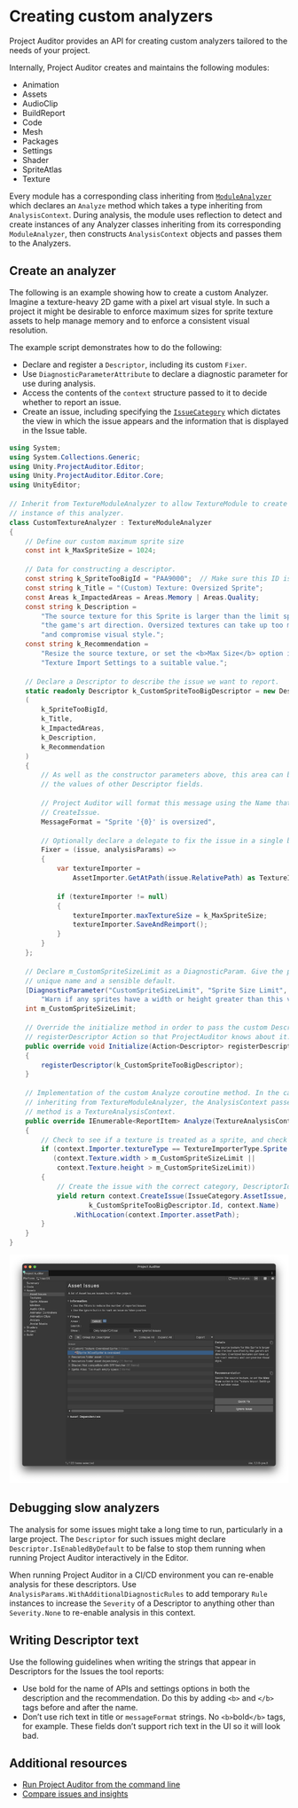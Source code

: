 # Creating custom analyzers

Project Auditor provides an API for creating custom analyzers tailored to the needs of your project.

Internally, Project Auditor creates and maintains the following modules:

* Animation
* Assets
* AudioClip
* BuildReport
* Code
* Mesh
* Packages
* Settings
* Shader
* SpriteAtlas
* Texture

Every module has a corresponding class inheriting from [`ModuleAnalyzer`](xref:Unity.ProjectAuditor.Editor.Core.ModuleAnalyzer) which declares an `Analyze` method which takes a type inheriting from `AnalysisContext`. During analysis, the module uses reflection to detect and create instances of any Analyzer classes inheriting from its corresponding `ModuleAnalyzer`, then constructs `AnalysisContext` objects and passes them to the Analyzers.

## Create an analyzer

The following is an example showing how to create a custom Analyzer. Imagine a texture-heavy 2D game with a pixel art visual style. In such a project it might be desirable to enforce maximum sizes for sprite texture assets to help manage memory and to enforce a consistent visual resolution.

The example script demonstrates how to do the following:

* Declare and register a `Descriptor`, including its custom `Fixer`.
* Use `DiagnosticParameterAttribute` to declare a diagnostic parameter for use during analysis.
* Access the contents of the `context` structure passed to it to decide whether to report an issue.
* Create an issue, including specifying the [`IssueCategory`](xref:Unity.ProjectAuditor.Editor.IssueCategory) which dictates the view in which the issue appears and the information that is displayed in the Issue table.

```c#
using System;
using System.Collections.Generic;
using Unity.ProjectAuditor.Editor;
using Unity.ProjectAuditor.Editor.Core;
using UnityEditor;

// Inherit from TextureModuleAnalyzer to allow TextureModule to create and run an
// instance of this analyzer.
class CustomTextureAnalyzer : TextureModuleAnalyzer
{
    // Define our custom maximum sprite size
    const int k_MaxSpriteSize = 1024;

    // Data for constructing a descriptor.
    const string k_SpriteTooBigId = "PAA9000";  // Make sure this ID is unique.
    const string k_Title = "(Custom) Texture: Oversized Sprite";
    const Areas k_ImpactedAreas = Areas.Memory | Areas.Quality;
    const string k_Description =
        "The source texture for this Sprite is larger than the limit specified by " +
        "the game's art direction. Oversized textures can take up too much memory " +
        "and compromise visual style.";
    const string k_Recommendation =
        "Resize the source texture, or set the <b>Max Size</b> option in the " +
        "Texture Import Settings to a suitable value.";

    // Declare a Descriptor to describe the issue we want to report.
    static readonly Descriptor k_CustomSpriteTooBigDescriptor = new Descriptor
    (
        k_SpriteTooBigId,
        k_Title,
        k_ImpactedAreas,
        k_Description,
        k_Recommendation
    )
    {
        // As well as the constructor parameters above, this area can be used to set
        // the values of other Descriptor fields.

        // Project Auditor will format this message using the Name that's passed into
        // CreateIssue.
        MessageFormat = "Sprite '{0}' is oversized",

        // Optionally declare a delegate to fix the issue in a single button click.
        Fixer = (issue, analysisParams) =>
        {
            var textureImporter =
                AssetImporter.GetAtPath(issue.RelativePath) as TextureImporter;

            if (textureImporter != null)
            {
                textureImporter.maxTextureSize = k_MaxSpriteSize;
                textureImporter.SaveAndReimport();
            }
        }
    };

    // Declare m_CustomSpriteSizeLimit as a DiagnosticParam. Give the parameter a
    // unique name and a sensible default.
    [DiagnosticParameter("CustomSpriteSizeLimit", "Sprite Size Limit",
        "Warn if any sprites have a width or height greater than this value.", k_MaxSpriteSize)]
    int m_CustomSpriteSizeLimit;

    // Override the initialize method in order to pass the custom Descriptor to the
    // registerDescriptor Action so that ProjectAuditor knows about it.
    public override void Initialize(Action<Descriptor> registerDescriptor)
    {
        registerDescriptor(k_CustomSpriteTooBigDescriptor);
    }

    // Implementation of the custom Analyze coroutine method. In the case of a class
    // inheriting from TextureModuleAnalyzer, the AnalysisContext passed to this
    // method is a TextureAnalysisContext.
    public override IEnumerable<ReportItem> Analyze(TextureAnalysisContext context)
    {
        // Check to see if a texture is treated as a sprite, and check its dimensions
        if (context.Importer.textureType == TextureImporterType.Sprite &&
           (context.Texture.width > m_CustomSpriteSizeLimit ||
            context.Texture.height > m_CustomSpriteSizeLimit))
        {
            // Create the issue with the correct category, DescriptorId, name and path
            yield return context.CreateIssue(IssueCategory.AssetIssue,
                    k_CustomSpriteTooBigDescriptor.Id, context.Name)
                .WithLocation(context.Importer.assetPath);
        }
    }
}
```

<img src="images/custom-analyzer-output.png">

## Debugging slow analyzers
The analysis for some issues might take a long time to run, particularly in a large project. The `Descriptor` for such issues might declare `Descriptor.IsEnabledByDefault` to be false to stop them running when running Project Auditor interactively in the Editor.

When running Project Auditor in a CI/CD environment you can re-enable analysis for these descriptors. Use `AnalysisParams.WithAdditionalDiagnosticRules` to add temporary `Rule` instances to increase the `Severity` of a Descriptor to anything other than `Severity.None` to re-enable analysis in this context.

## Writing Descriptor text

Use the following guidelines when writing the strings that appear in Descriptors for the Issues
the tool reports:

* Use bold for the name of APIs and settings options in both the description and the recommendation. Do this by adding `<b>` and `</b>` tags before and after the name.
* Don’t use rich text in title or `messageFormat` strings. No `<b>`bold`</b>` tags, for example. These fields don’t support rich text in the UI so it will look bad.

## Additional resources

* [Run Project Auditor from the command line](run-from-command-line.md)
* [Compare issues and insights](compare-issues.md)
